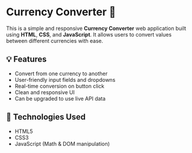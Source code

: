 # Currency Converter 💱

This is a simple and responsive **Currency Converter** web application built using **HTML**, **CSS**, and **JavaScript**. It allows users to convert values between different currencies with ease.

## 💡 Features
- Convert from one currency to another
- User-friendly input fields and dropdowns
- Real-time conversion on button click
- Clean and responsive UI
- Can be upgraded to use live API data

## 🔧 Technologies Used
- HTML5
- CSS3
- JavaScript (Math & DOM manipulation)

